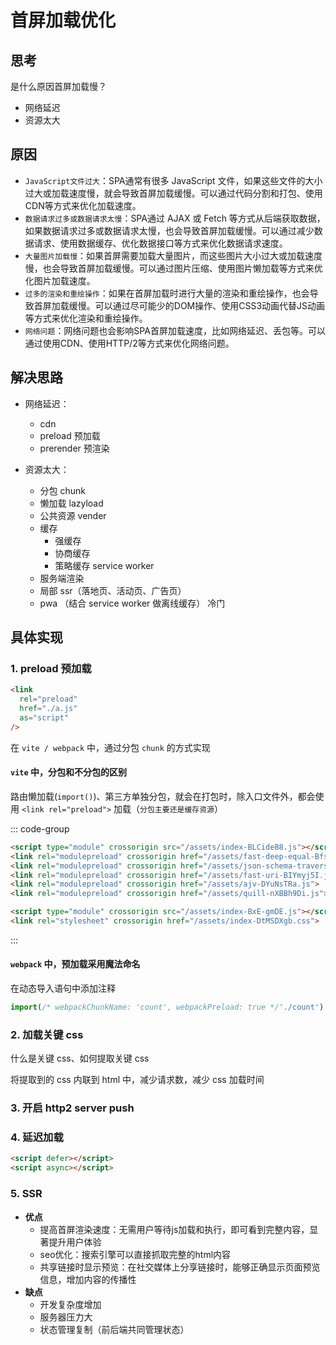 # 首屏加载优化

## 思考

是什么原因首屏加载慢？

- 网络延迟
- 资源太大

## 原因

- `JavaScript文件过大`：SPA通常有很多 JavaScript  文件，如果这些文件的大小过大或加载速度慢，就会导致首屏加载缓慢。可以通过代码分割和打包、使用CDN等方式来优化加载速度。
- `数据请求过多或数据请求太慢`：SPA通过 AJAX 或 Fetch 等方式从后端获取数据，如果数据请求过多或数据请求太慢，也会导致首屏加载缓慢。可以通过减少数据请求、使用数据缓存、优化数据接口等方式来优化数据请求速度。
- `大量图片加载慢`：如果首屏需要加载大量图片，而这些图片大小过大或加载速度慢，也会导致首屏加载缓慢。可以通过图片压缩、使用图片懒加载等方式来优化图片加载速度。
- `过多的渲染和重绘操作`：如果在首屏加载时进行大量的渲染和重绘操作，也会导致首屏加载缓慢。可以通过尽可能少的DOM操作、使用CSS3动画代替JS动画等方式来优化渲染和重绘操作。
- `网络问题`：网络问题也会影响SPA首屏加载速度，比如网络延迟、丢包等。可以通过使用CDN、使用HTTP/2等方式来优化网络问题。

## 解决思路

- 网络延迟：

  - cdn
  - preload 预加载
  - prerender 预渲染

- 资源太大：
  - 分包 chunk
  - 懒加载 lazyload
  - 公共资源 vender
  - 缓存
    - 强缓存
    - 协商缓存
    - 策略缓存 service worker
  - 服务端渲染
  - 局部 ssr（落地页、活动页、广告页）
  - pwa （结合 service worker 做离线缓存） 冷门

## 具体实现

### 1. preload 预加载

```html
<link
  rel="preload"
  href="./a.js"
  as="script"
/>
```

在 `vite / webpack` 中，通过分包 `chunk` 的方式实现

#### `vite` 中，分包和不分包的区别

路由懒加载(`import()`)、第三方单独分包，就会在打包时，除入口文件外，都会使用 `<link rel="preload">` 加载（`分包主要还是缓存资源`）

::: code-group

```html [分包]
<script type="module" crossorigin src="/assets/index-BLCideB8.js"></script>
<link rel="modulepreload" crossorigin href="/assets/fast-deep-equal-BfsdOM8n.js">
<link rel="modulepreload" crossorigin href="/assets/json-schema-traverse-CSPPDTu_.js">
<link rel="modulepreload" crossorigin href="/assets/fast-uri-BIYmyj5I.js">
<link rel="modulepreload" crossorigin href="/assets/ajv-DYuNsTRa.js">
<link rel="modulepreload" crossorigin href="/assets/quill-nXBBh9Di.js">
```

```html [不分包]
<script type="module" crossorigin src="/assets/index-BxE-gmDE.js"></script>
<link rel="stylesheet" crossorigin href="/assets/index-DtMSDXgb.css">
```

:::


#### `webpack` 中，预加载采用魔法命名

在动态导入语句中添加注释

```js
import(/* webpackChunkName: 'count', webpackPreload: true */'./count')
```

### 2. 加载关键 css

什么是关键 css、如何提取关键 css

将提取到的 css 内联到 html 中，减少请求数，减少 css 加载时间

### 3. 开启 http2 server push

### 4. 延迟加载

```html
<script defer></script>
<script async></script>
```

### 5. SSR <Badge type="tip" text="终极方案" />

- **优点**
    - 提高首屏渲染速度：无需用户等待js加载和执行，即可看到完整内容，显著提升用户体验
    - seo优化：搜索引擎可以直接抓取完整的html内容
    - 共享链接时显示预览：在社交媒体上分享链接时，能够正确显示页面预览信息，增加内容的传播性
- **缺点**
    - 开发复杂度增加
    - 服务器压力大
    - 状态管理复制（前后端共同管理状态）